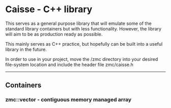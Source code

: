 # Caisse - C++ library
This serves as a general purpose library that will emulate some of the standard library containers but with less
functionality. However, the library will aim to be as production ready as possible.

This mainly serves as C++ practice, but hopefully can be built into a useful library in the future.

In order to use in your project, move the /zmc directory into your desired file-system location and include the header file
zmc/caisse.h

---
## Containers
### zmc::vector<T> - contiguous memory managed array
